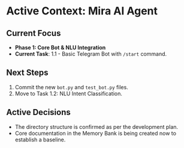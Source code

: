# Active Context: Mira AI Agent

## Current Focus
- **Phase 1: Core Bot & NLU Integration**
- **Current Task**: 1.1 - Basic Telegram Bot with `/start` command.

## Next Steps
1.  Commit the new `bot.py` and `test_bot.py` files.
2.  Move to Task 1.2: NLU Intent Classification.

## Active Decisions
- The directory structure is confirmed as per the development plan.
- Core documentation in the Memory Bank is being created now to establish a baseline.
